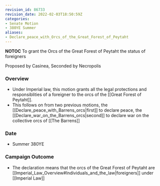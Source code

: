 ```yaml
---
revision_id: 86733
revision_date: 2022-02-03T18:50:59Z
categories:
- Senate Motion
- 380YE Summer
aliases:
- Declare_peace_with_Orcs_of_the_Great_Forest_of_Peytaht
---
```



__NOTOC__
To grant the Orcs of the Great Forest of Peytaht the status of foreigners

Proposed by Casinea, Seconded by Necropolis

### Overview
* Under Imperial law, this motion grants all the legal protections and responsiblities of a foreigner to the orcs of the [[Great Forest of Peytaht]].
* This follows on from two previous motions, the [[Declare_peace_with_Barrens_orcs|first]] to declare peace, the [[Declare_war_on_the_Barrens_orcs|second]] to declare war on the collective orcs of [[The Barrens]]

### Date
* Summer 380YE

### Campaign Outcome
* The declaration means that the orcs of the Great Forest of Peytaht are [[Imperial_Law_Overview#Individuals_and_the_law|foreigners]] under [[Imperial Law]]